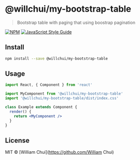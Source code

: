 # @willchui/my-bootstrap-table

> Bootstrap table with paging that using boostrap pagination

[![NPM](https://img.shields.io/npm/v/@willchui/my-bootstrap-table.svg)](https://www.npmjs.com/package/@willchui/my-bootstrap-table) [![JavaScript Style Guide](https://img.shields.io/badge/code_style-standard-brightgreen.svg)](https://standardjs.com)

## Install

```bash
npm install --save @willchui/my-bootstrap-table
```

## Usage

```jsx
import React, { Component } from 'react'

import MyComponent from '@willchui/my-bootstrap-table'
import '@willchui/my-bootstrap-table/dist/index.css'

class Example extends Component {
  render() {
    return <MyComponent />
  }
}
```

## License

MIT © [William Chui](https://github.com/William Chui)
